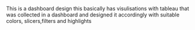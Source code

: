 This is a dashboard design 
this basically has visulisations with tableau 
that was collected in a dashboard and designed it accordingly with suitable colors, slicers,filters and highlights
